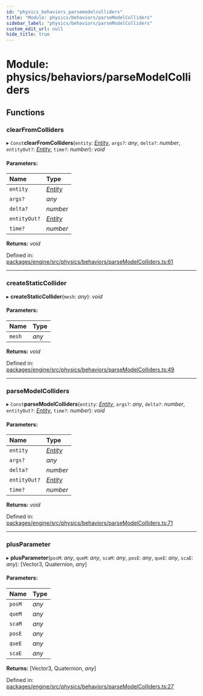 ```yaml
---
id: "physics_behaviors_parsemodelcolliders"
title: "Module: physics/behaviors/parseModelColliders"
sidebar_label: "physics/behaviors/parseModelColliders"
custom_edit_url: null
hide_title: true
---
```


# Module: physics/behaviors/parseModelColliders

## Functions

### clearFromColliders

▸ `Const`**clearFromColliders**(`entity`: [*Entity*](../classes/ecs_classes_entity.entity.md), `args?`: *any*, `delta?`: *number*, `entityOut?`: [*Entity*](../classes/ecs_classes_entity.entity.md), `time?`: *number*): *void*

#### Parameters:

Name | Type |
:------ | :------ |
`entity` | [*Entity*](../classes/ecs_classes_entity.entity.md) |
`args?` | *any* |
`delta?` | *number* |
`entityOut?` | [*Entity*](../classes/ecs_classes_entity.entity.md) |
`time?` | *number* |

**Returns:** *void*

Defined in: [packages/engine/src/physics/behaviors/parseModelColliders.ts:61](https://github.com/xr3ngine/xr3ngine/blob/716a06460/packages/engine/src/physics/behaviors/parseModelColliders.ts#L61)

___

### createStaticCollider

▸ **createStaticCollider**(`mesh`: *any*): *void*

#### Parameters:

Name | Type |
:------ | :------ |
`mesh` | *any* |

**Returns:** *void*

Defined in: [packages/engine/src/physics/behaviors/parseModelColliders.ts:49](https://github.com/xr3ngine/xr3ngine/blob/716a06460/packages/engine/src/physics/behaviors/parseModelColliders.ts#L49)

___

### parseModelColliders

▸ `Const`**parseModelColliders**(`entity`: [*Entity*](../classes/ecs_classes_entity.entity.md), `args?`: *any*, `delta?`: *number*, `entityOut?`: [*Entity*](../classes/ecs_classes_entity.entity.md), `time?`: *number*): *void*

#### Parameters:

Name | Type |
:------ | :------ |
`entity` | [*Entity*](../classes/ecs_classes_entity.entity.md) |
`args?` | *any* |
`delta?` | *number* |
`entityOut?` | [*Entity*](../classes/ecs_classes_entity.entity.md) |
`time?` | *number* |

**Returns:** *void*

Defined in: [packages/engine/src/physics/behaviors/parseModelColliders.ts:71](https://github.com/xr3ngine/xr3ngine/blob/716a06460/packages/engine/src/physics/behaviors/parseModelColliders.ts#L71)

___

### plusParameter

▸ **plusParameter**(`posM`: *any*, `queM`: *any*, `scaM`: *any*, `posE`: *any*, `queE`: *any*, `scaE`: *any*): [Vector3, Quaternion, *any*]

#### Parameters:

Name | Type |
:------ | :------ |
`posM` | *any* |
`queM` | *any* |
`scaM` | *any* |
`posE` | *any* |
`queE` | *any* |
`scaE` | *any* |

**Returns:** [Vector3, Quaternion, *any*]

Defined in: [packages/engine/src/physics/behaviors/parseModelColliders.ts:27](https://github.com/xr3ngine/xr3ngine/blob/716a06460/packages/engine/src/physics/behaviors/parseModelColliders.ts#L27)
